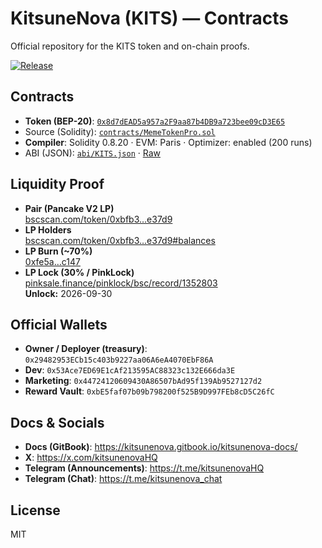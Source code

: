# KitsuneNova (KITS) — Contracts
Official repository for the KITS token and on-chain proofs.

[![Release](https://img.shields.io/github/v/release/amiricanali2025-ops/kitsunenova-contracts?display_name=tag)](https://github.com/amiricanali2025-ops/kitsunenova-contracts/releases/latest)

## Contracts
- **Token (BEP-20)**: [`0x8d7dEAD5a957a2F9aa87b4DB9a723bee09cD3E65`](https://bscscan.com/token/0x8d7dEAD5a957a2F9aa87b4DB9a723bee09cD3E65)
- Source (Solidity): [`contracts/MemeTokenPro.sol`](contracts/MemeTokenPro.sol)  
- **Compiler**: Solidity 0.8.20 · EVM: Paris · Optimizer: enabled (200 runs)
- ABI (JSON): [`abi/KITS.json`](abi/KITS.json) ·
  [Raw](https://raw.githubusercontent.com/amiricanali2025-ops/kitsunenova-contracts/main/abi/KITS.json)

## Liquidity Proof
- **Pair (Pancake V2 LP)**  
  [bscscan.com/token/0xbfb3…e37d9](https://bscscan.com/token/0xbfb3b3dab1b990b566fca48cbad44baaa14e37d9)
- **LP Holders**  
  [bscscan.com/token/0xbfb3…e37d9#balances](https://bscscan.com/token/0xbfb3b3dab1b990b566fca48cbad44baaa14e37d9#balances)
- **LP Burn (~70%)**  
  [0xfe5a…c147](https://bscscan.com/tx/0xfe5a083a1bb2fef2699960e5fd58e13a7e8b355815c60c063acbd21b3228c147)
- **LP Lock (30% / PinkLock)**  
  [pinksale.finance/pinklock/bsc/record/1352803](https://www.pinksale.finance/pinklock/bsc/record/1352803)  
  **Unlock:** 2026-09-30

## Official Wallets
- **Owner / Deployer (treasury)**: `0x29482953ECb15c403b9227aa06A6eA4070EbF86A`
- **Dev**: `0x53Ace7ED69E1cAf213595AC88323c132E666da3E`
- **Marketing**: `0x44724120609430A86507bAd95f139Ab9527127d2`
- **Reward Vault**: `0xbE5faf07b09b798200f525B9D997FEb8cD5C26fC`

## Docs & Socials
- **Docs (GitBook)**: https://kitsunenova.gitbook.io/kitsunenova-docs/
- **X**: https://x.com/kitsunenovaHQ  
- **Telegram (Announcements)**: https://t.me/kitsunenovaHQ  
- **Telegram (Chat)**: https://t.me/kitsunenova_chat

## License
MIT
